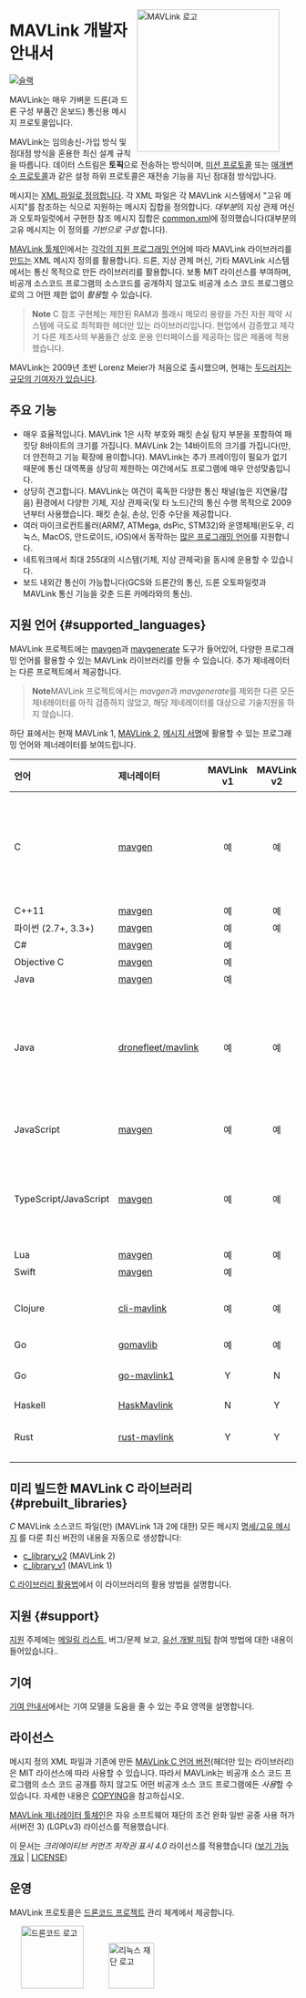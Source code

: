 <span style="float:right; padding:10px; margin-right:20px;"><a href="https://github.com/mavlink/mavlink"><img src="../assets/site/logo_mavlink_small.png" title="MAVLink 로고" width="250px" /></a></span>

# MAVLink 개발자 안내서

[![슬랙](https://px4-slack.herokuapp.com/badge.svg)](http://slack.px4.io)

MAVLink는 매우 가벼운 드론(과 드론 구성 부품간 온보드) 통신용 메시지 프로토콜입니다.

MAVLink는 임의송신-가입 방식 및 점대점 방식을 혼용한 최신 설계 규칙을 따릅니다. 데이터 스트림은 **토픽**으로 전송하는 방식이며, [미션 프로토콜](services/mission.md) 또는 [매개변수 프로토콜](services/parameter.md)과 같은 설정 하위 프로토콜은 재전송 기능을 지닌 점대점 방식입니다.

메시지는 [XML 파일로 정의합니다](messages/README.md). 각 XML 파일은 각 MAVLink 시스템에서 "고유 메시지"를 참조하는 식으로 지원하는 메시지 집합을 정의합니다. *대부분*의 지상 관제 머신과 오토파일럿에서 구현한 참조 메시지 집합은 [common.xml](messages/common.md)에 정의했습니다(대부분의 고유 메시지는 이 정의를 *기반으로 구성* 합니다).

[MAVLink 툴체인](https://github.com/mavlink/mavlink/)에서는 [각각의 지원 프로그래밍 언어](#supported_languages)에 따라 MAVLink 라이브러리를 [만드는](getting_started/generate_libraries.md) XML 메시지 정의를 활용합니다. 드론, 지상 관제 머신, 기타 MAVLink 시스템에서는 통신 목적으로 만든 라이브러리를 활용합니다. 보통 MIT 라이선스를 부여하며, 비공개 소스코드 프로그램의 소스코드를 공개하지 않고도 비공개 소스 코드 프로그램으로의 그 어떤 제한 없이 *활용*할 수 있습니다.

> **Note** C 참조 구현체는 제한된 RAM과 플래시 메모리 용량을 가진 자원 제약 시스템에 극도로 최적화한 헤더만 있는 라이브러리입니다. 현업에서 검증했고 제각기 다른 제조사의 부품들간 상호 운용 인터페이스를 제공하는 많은 제품에 적용했습니다.

MAVLink는 2009년 초반 Lorenz Meier가 처음으로 출시했으며, 현재는 [두드러지는 규모의 기여자가 있습니다](https://github.com/mavlink/mavlink/graphs/contributors).

## 주요 기능

* 매우 효율적입니다. MAVLink 1은 시작 부호와 패킷 손실 탐지 부분을 포함하여 패킷당 8바이트의 크기를 가집니다. MAVLink 2는 14바이트의 크기를 가집니다(만, 더 안전하고 기능 확장에 용이합니다). MAVLink는 추가 프레이밍이 필요가 없기 때문에 통신 대역폭을 상당히 제한하는 여건에서도 프로그램에 매우 안성맞춤입니다.
* 상당히 견고합니다. MAVLink는 여건이 혹독한 다양한 통신 채널(높은 지연율/잡음) 환경에서 다양한 기체, 지상 관제국(및 타 노드)간의 통신 수행 목적으로 2009년부터 사용했습니다. 패킷 손실, 손상, 인증 수단을 제공합니다.
* 여러 마이크로컨트롤러(ARM7, ATMega, dsPic, STM32)와 운영체제(윈도우, 리눅스, MacOS, 안드로이드, iOS)에서 동작하는 [많은 프로그래밍 언어](#supported_languages)를 지원합니다.
* 네트워크에서 최대 255대의 시스템(기체, 지상 관제국)을 동시에 운용할 수 있습니다.
* 보드 내외간 통신이 가능합니다(GCS와 드론간의 통신, 드론 오토파일럿과 MAVLink 통신 기능을 갖춘 드론 카메라와의 통신).

## 지원 언어 {#supported_languages}

MAVLink 프로젝트에는 [mavgen](getting_started/generate_libraries.md#mavgen)과 [mavgenerate](getting_started/generate_libraries.md#mavgenerate) 도구가 들어있어, 다양한 프로그래밍 언어를 활용할 수 있는 MAVLink 라이브러리를 만들 수 있습니다. 추가 제네레이터는 다른 프로젝트에서 제공합니다.

> **Note**MAVLink 프로젝트에서는 *mavgen*과 *mavgenerate*를 제외한 다른 모든 제네레이터를 아직 검증하지 않았고, 해당 제네레이터를 대상으로 기술지원을 하지 않습니다.

하단 표에서는 현재 MAVLink 1, [MAVLink 2](guide/mavlink_2.md), [메시지 서명](guide/message_signing.md)에 활용할 수 있는 프로그래밍 언어와 제너레이터를 보여드립니다.

| 언어                    | 제너레이터                                                       | MAVLink v1 | MAVLink v2 | 서명  | 참고                                                                                             |
|:--------------------- |:----------------------------------------------------------- |:----------:|:----------:|:---:|:---------------------------------------------------------------------------------------------- |
| C                     | [mavgen](getting_started/generate_libraries.md#mavgen)      |     예      |     예      |  예  | MAVLink 프로젝트 참고 구현입니다. [생성 라이브러리](#prebuilt_libraries)는 프로토콜 버전 별로 출시합니다.                      |
| C++11                 | [mavgen](getting_started/generate_libraries.md#mavgen)      |     예      |     예      |  예  |                                                                                                |
| 파이썬 (2.7+, 3.3+)      | [mavgen](getting_started/generate_libraries.md#mavgen)      |     예      |     예      |  예  |                                                                                                |
| C#                    | [mavgen](getting_started/generate_libraries.md#mavgen)      |     예      |            |     |                                                                                                |
| Objective C           | [mavgen](getting_started/generate_libraries.md#mavgen)      |     예      |            |     |                                                                                                |
| Java                  | [mavgen](getting_started/generate_libraries.md#mavgen)      |     예      |            |     |                                                                                                |
| Java                  | [dronefleet/mavlink](https://github.com/dronefleet/mavlink) |     예      |     예      |  예  | MAVLink용 *Idiomatic* Java SDK/API 입니다. 코드 제너레이터용 그래들 플러그인이 있습니다.                               |
| JavaScript            | [mavgen](getting_started/generate_libraries.md#mavgen)      |     예      |     예      | 아니요 |                                                                                                |
| TypeScript/JavaScript | [mavgen](getting_started/generate_libraries.md#mavgen)      |     예      |     예      | 아니요 | [node-mavlink](https://github.com/ifrunistuttgart/node-mavlink)와 활용할 수 있는 TypeScript 클래스가 있습니다 |
| Lua                   | [mavgen](getting_started/generate_libraries.md#mavgen)      |     예      |     예      |     |                                                                                                |
| Swift                 | [mavgen](getting_started/generate_libraries.md#mavgen)      |     예      |            |     |                                                                                                |
| Clojure               | [clj-mavlink](https://github.com/WickedShell/clj-mavlink)   |     예      |     예      |  예  | Clojure용 MAVLink 바인딩이 있습니다.                                                                    |
| Go                    | [gomavlib](https://github.com/gswly/gomavlib)               |     예      |     예      |  예  |                                                                                                |
| Go                    | [go-mavlink1](https://github.com/mgr9525/go-mavlink1)       |     Y      |     N      | 아니요 | Golang MAVLink v1                                                                              |
| Haskell               | [HaskMavlink](https://github.com/SweeWarman/HaskMavlink)    |     N      |     Y      |  N  |                                                                                                |
| Rust                  | [rust-mavlink](https://github.com/mavlink/rust-mavlink)     |     Y      |     Y      |     | Rust MAVLink generated code                                                                    |

## 미리 빌드한 MAVLink C 라이브러리 {#prebuilt_libraries}

*C* MAVLink 소스코드 파일(만) (MAVLink 1과 2에 대한) 모든 메시지 [명세/고유 메시지](messages/README.md) 를 다룬 최신 버전의 내용을 자동으로 생성합니다:

* [c_library_v2](https://github.com/mavlink/c_library_v2) (MAVLink 2)
* [c_library_v1](https://github.com/mavlink/c_library_v1) (MAVLink 1)

[C 라이브러리 활용법](mavgen_c/README.md)에서 이 라이브러리의 활용 방법을 설명합니다.

## 지원 {#support}

[지원](about/support.md) 주제에는 [메일링 리스트](https://groups.google.com/forum/#!forum/mavlink), 버그/문제 보고, [유선 개발 미팅](about/support.md#dev_call) 참여 방법에 대한 내용이 들어있습니다.. 

## 기여 

[기여 안내서](contributing/contributing.md)에서는 기여 모델을 도움을 줄 수 있는 주요 영역을 설명합니다.

## 라이선스

메시지 정의 XML 파일과 기존에 만든 [MAVLink C 언어 버전](#prebuilt_libraries)(헤더만 있는 라이브러리)은 MIT 라이선스에 따라 사용할 수 있습니다. 따라서 MAVLink는 비공개 소스 코드 프로그램의 소스 코드 공개를 하지 않고도 어떤 비공개 소스 코드 프로그램에든 *사용*할 수 있습니다. 자세한 내용은 [COPYING](https://github.com/mavlink/mavlink/blob/master/COPYING)을 참고하십시오.

[MAVLink 제너레이터 툴체인](https://github.com/mavlink/mavlink/)은 자유 소프트웨어 재단의 조건 완화 일반 공중 사용 허가서(버전 3) (LGPLv3) 라이선스를 적용했습니다.

이 문서는 *크리에이티브 커먼즈 저작권 표시 4.0* 라이선스를 적용했습니다 ([보기 가능 개요](https://creativecommons.org/licenses/by/4.0/) | [LICENSE](https://github.com/mavlink/mavlink-devguide/blob/master/LICENSE))

## 운영

MAVLink 프로토콜은 [드론코드 프로젝트](https://www.dronecode.org/) 관리 체계에서 제공합니다.

<a href="https://www.dronecode.org/" style="padding:20px"><img src="../assets/site/logo_dronecode.png" alt="드론코드 로고" width="110px"/></a>
<a href="https://www.linuxfoundation.org/projects" style="padding:20px;"><img src="../assets/site/logo_linux_foundation.png" alt="리눅스 재단 로고" width="80px" /></a>

<div style="padding:10px">&nbsp;</div>

